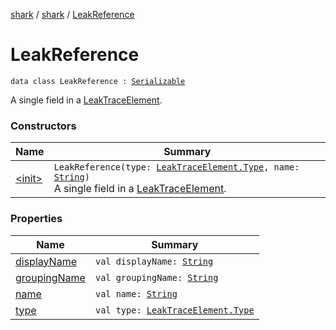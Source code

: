 [shark](../../index.md) / [shark](../index.md) / [LeakReference](./index.md)

# LeakReference

`data class LeakReference : `[`Serializable`](https://docs.oracle.com/javase/6/docs/api/java/io/Serializable.html)

A single field in a [LeakTraceElement](../-leak-trace-element/index.md).

### Constructors

| Name | Summary |
|---|---|
| [&lt;init&gt;](-init-.md) | `LeakReference(type: `[`LeakTraceElement.Type`](../-leak-trace-element/-type/index.md)`, name: `[`String`](https://kotlinlang.org/api/latest/jvm/stdlib/kotlin/-string/index.html)`)`<br>A single field in a [LeakTraceElement](../-leak-trace-element/index.md). |

### Properties

| Name | Summary |
|---|---|
| [displayName](display-name.md) | `val displayName: `[`String`](https://kotlinlang.org/api/latest/jvm/stdlib/kotlin/-string/index.html) |
| [groupingName](grouping-name.md) | `val groupingName: `[`String`](https://kotlinlang.org/api/latest/jvm/stdlib/kotlin/-string/index.html) |
| [name](name.md) | `val name: `[`String`](https://kotlinlang.org/api/latest/jvm/stdlib/kotlin/-string/index.html) |
| [type](type.md) | `val type: `[`LeakTraceElement.Type`](../-leak-trace-element/-type/index.md) |
